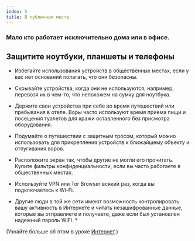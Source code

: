 ```yaml
---
index: 5
title: В публичном месте
---
```

### Мало кто работает исключительно дома или в офисе.

## Защитите ноутбуки, планшеты и телефоны

- Избегайте использования устройств в общественных местах, если у вас нет оснований полагать, что они безопасны.

- Скрывайте устройства, когда они не используются, например, перевозя их в чем-то, что непохожем на сумку для ноутбука.

- Держите свои устройства при себе во время путешествий или пребывания в отеле. Воры часто используют время приема пищи и посещения туалетов для кражи оставленного без присмотра оборудования.

- Подумайте о путешествии с защитным тросом, который можно использовать для прикрепления устройств к ближайшему объекту и отпугивания воров.

- Расположите экран так, чтобы другие не могли его прочитать. Купите фильтры конфиденциальности, если вы часто работаете в общественных местах.

- Используйте VPN или Tor Browser всякий раз, когда вы подключаетесь к Wi-Fi.

* Другие люди в той же сети имеют возможность контролировать вашу активность в Интернете и читать незашифрованные данные, которые вы отправляете и получаете, даже если был установлен надежный пароль WiFi. *

(Узнайте больше об этом в уроке [Интернет](umbrella://communications/the-internet/beginner).)